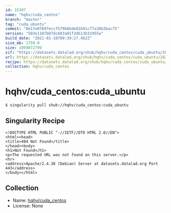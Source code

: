 ```yaml
---
id: 15307
name: "hqhv/cuda_centos"
branch: "master"
tag: "cuda_ubuntu"
commit: "0e17e07697eccf579b6bde81b91c77a38b3bac75"
version: "503e1187b07dc603a01f3db13b31955a"
build_date: "2021-01-18T09:39:27.462Z"
size_mb: 1759.0
size: 1059872799
sif: "https://datasets.datalad.org/shub/hqhv/cuda_centos/cuda_ubuntu/2021-01-18-0e17e076-503e1187/503e1187b07dc603a01f3db13b31955a.sif"
url: https://datasets.datalad.org/shub/hqhv/cuda_centos/cuda_ubuntu/2021-01-18-0e17e076-503e1187/
recipe: https://datasets.datalad.org/shub/hqhv/cuda_centos/cuda_ubuntu/2021-01-18-0e17e076-503e1187/Singularity
collection: hqhv/cuda_centos
---
```


# hqhv/cuda_centos:cuda_ubuntu

```bash
$ singularity pull shub://hqhv/cuda_centos:cuda_ubuntu
```

## Singularity Recipe

```singularity
<!DOCTYPE HTML PUBLIC "-//IETF//DTD HTML 2.0//EN">
<html><head>
<title>404 Not Found</title>
</head><body>
<h1>Not Found</h1>
<p>The requested URL was not found on this server.</p>
<hr>
<address>Apache/2.4.38 (Debian) Server at datasets.datalad.org Port 443</address>
</body></html>
```

## Collection

 - Name: [hqhv/cuda_centos](https://github.com/hqhv/cuda_centos)
 - License: None

